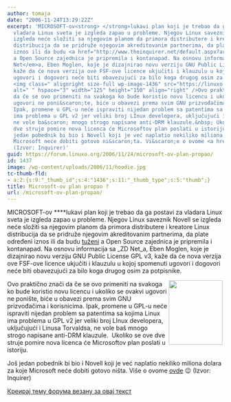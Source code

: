 ```yaml
---
author: tomaja
date: "2006-11-24T13:29:22Z"
excerpt: 'MICROSOFT-ov<strong> </strong>lukavi plan koji je trebao da ga postavi za
  vladara Linux sveta je izgleda zapao u probleme. Njegov Linux saveznik Novell se
  izgleda neće složiti sa njegovim planom da primora distributere i kreatore Linux
  distribucija da se pridruže njegovim akreditovanim partnerima, da plate određeni
  iznos ili da budu <a href="http://www.theinquirer.net/default.aspx?article=35895">tuženi</a>
  a Open Source zajednica je pripremila i kontanapad. Na osnovu informacija sa <em>ZD
  Net</em>a, Eben Moglen, koje je dizajnirao novu verziju GNU Public License GPL v3,
  kaže da će nova verzija ove FSF-ove licence ukjučiti i klauzulu u kojoj spomenuti
  ugovori i dogovori neće biti obavezujući za bilo koga drugog osim za potpisnike.<p>
  <img class=" alignright size-full wp-image-1436" src="https://linuxo.org/wp-content/uploads/2006/11/hoodie.jpg"
  alt=" " hspace="3" width="125" height="150" align="right" />Ovo praktično znači
  da če se ovo primeniti na svakoga ko bude koristio novu licencu i ukoliko se ovakvi
  ugovori ne poni&scaron;te, biće u obavezi prema svim GNU prizvođačima i korisnicima.
  Ipak, promene u GPL-u neće ispraviti nijedan problem sa patentima sa kojima Linux
  ima problema u GPL v2 jer veliki broj LInux developera, uključujući i Linusa Torvaldsa,
  ne vole ba&scaron; mnogo strogo napisane anti-DRM klauzule.&nbsp; Ukoliko se ove
  dve struje pomire nova licenca će Microsoftov plan poslati u istoriju.</p>Jo&scaron;
  jedan pobednik bi bio i Novell koji je već naplatio nekiliko miliona dolara za koje
  Microsoft neće dobiti gotovo ni&scaron;ta. Vi&scaron;e o ovome <a href="http://blogs.zdnet.com/Burnette/index.php?p=206">ovde</a>  ;)
  (Izvor: Inquirer)'
guid: https://forum.linuxo.org/2006/11/24/microsoft-ov-plan-propao/
id: 1437
image: /wp-content/uploads/2006/11/hoodie.jpg
tc-thumb-fld:
- a:2:{s:9:"_thumb_id";s:4:"1436";s:11:"_thumb_type";s:5:"thumb";}
title: Microsoft-ov plan propao ?
url: /microsoft-ov-plan-propao/
---
```

MICROSOFT-ov ****lukavi plan koji je trebao da ga postavi za vladara Linux sveta je izgleda zapao u probleme. Njegov Linux saveznik Novell se izgleda neće složiti sa njegovim planom da primora distributere i kreatore Linux distribucija da se pridruže njegovim akreditovanim partnerima, da plate određeni iznos ili da budu [tuženi](http://www.theinquirer.net/default.aspx?article=35895) a Open Source zajednica je pripremila i kontanapad. Na osnovu informacija sa _ZD Net_a, Eben Moglen, koje je dizajnirao novu verziju GNU Public License GPL v3, kaže da će nova verzija ove FSF-ove licence ukjučiti i klauzulu u kojoj spomenuti ugovori i dogovori neće biti obavezujući za bilo koga drugog osim za potpisnike.

<img class=" alignright size-full wp-image-1436" src="https://linuxo.org/wp-content/uploads/2006/11/hoodie.jpg" alt=" " hspace="3" width="125" height="150" align="right" /> Ovo praktično znači da če se ovo primeniti na svakoga ko bude koristio novu licencu i ukoliko se ovakvi ugovori ne poni&scaron;te, biće u obavezi prema svim GNU prizvođačima i korisnicima. Ipak, promene u GPL-u neće ispraviti nijedan problem sa patentima sa kojima Linux ima problema u GPL v2 jer veliki broj LInux developera, uključujući i Linusa Torvaldsa, ne vole ba&scaron; mnogo strogo napisane anti-DRM klauzule.&nbsp; Ukoliko se ove dve struje pomire nova licenca će Microsoftov plan poslati u istoriju.

Jo&scaron; jedan pobednik bi bio i Novell koji je već naplatio nekiliko miliona dolara za koje Microsoft neće dobiti gotovo ni&scaron;ta. Vi&scaron;e o ovome [ovde](http://blogs.zdnet.com/Burnette/index.php?p=206) 😉 (Izvor: Inquirer)<!--break-->

[Креирај тему форума везану за овај текст](https://linuxo.org/nova-tema-na-forumu/?se_pid=1437)